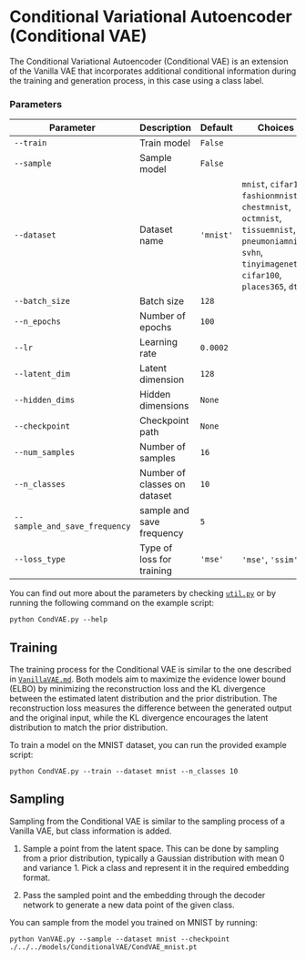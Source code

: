 # Conditional Variational Autoencoder (Conditional VAE)

The Conditional Variational Autoencoder (Conditional VAE) is an extension of the Vanilla VAE that incorporates additional conditional information during the training and generation process, in this case using a class label.

### Parameters

| Parameter       | Description                           | Default | Choices                                            |
|-----------------|---------------------------------------|---------|----------------------------------------------------|
| `--train`       | Train model                           | `False` |                                                    |
| `--sample`      | Sample model                          | `False` |                                                    |
| `--dataset`     | Dataset name                          | `'mnist'` | `mnist`, `cifar10`, `fashionmnist`, `chestmnist`, `octmnist`, `tissuemnist`, `pneumoniamnist`, `svhn`, `tinyimagenet`, `cifar100`, `places365`, `dtd`|
| `--batch_size`  | Batch size                            | `128`   |                                                    |
| `--n_epochs`    | Number of epochs                      | `100`   |                                                    |
| `--lr`          | Learning rate                         | `0.0002`|                                                    |
| `--latent_dim`  | Latent dimension                      | `128`   |                                                    |
| `--hidden_dims` | Hidden dimensions                     | `None`  |                                                    |
| `--checkpoint`  | Checkpoint path                       | `None`  |                                                    |
| `--num_samples` | Number of samples                     | `16`    |                                                    |
| `--n_classes`   | Number of classes on dataset          | `10`    |                                                    |
| `--sample_and_save_frequency`| sample and save frequency | `5`    |                                                    |
| `--loss_type`   | Type of loss for training             | `'mse'` | `'mse'`, `'ssim'`                                  |

You can find out more about the parameters by checking [`util.py`](./../src/generativezoo/utils/util.py) or by running the following command on the example script:

    python CondVAE.py --help

## Training

The training process for the Conditional VAE is similar to the one described in [`VanillaVAE.md`](VanillaVAE.md). Both models aim to maximize the evidence lower bound (ELBO) by minimizing the reconstruction loss and the KL divergence between the estimated latent distribution and the prior distribution. The reconstruction loss measures the difference between the generated output and the original input, while the KL divergence encourages the latent distribution to match the prior distribution.

To train a model on the MNIST dataset, you can run the provided example script:

    python CondVAE.py --train --dataset mnist --n_classes 10

## Sampling

Sampling from the Conditional VAE is similar to the sampling process of a Vanilla VAE, but class information is added.

1. Sample a point from the latent space. This can be done by sampling from a prior distribution, typically a Gaussian distribution with mean 0 and variance 1. Pick a class and represent it in the required embedding format.

2. Pass the sampled point and the embedding through the decoder network to generate a new data point of the given class.

You can sample from the model you trained on MNIST by running:

    python VanVAE.py --sample --dataset mnist --checkpoint ./../../models/ConditionalVAE/CondVAE_mnist.pt
